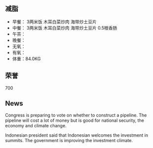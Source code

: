 ## 减脂 ##
* 早餐： 3两米饭 木耳白菜炒肉 海带炒土豆片
* 中餐： 3两米饭 木耳白菜炒肉 海带炒土豆片 0.5根香肠
* 午茶：
* 晚餐：
* 无氧：
* 有氧：
* 体重：84.0KG


## 荣誉 ##
700

## News ##
Congress is preparing to vote on whether to construct a pipeline.
The pipeline will cost a lot of money but is good for national security, 
the economy and climate change.


Indonesian president said that Indonesian welcomes the investment in summits.
The government is improving the investment climate.
